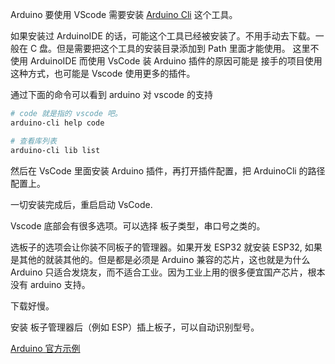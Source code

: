 Arduino 要使用 VScode 需要安装  [Arduino Cli](https://arduino.github.io/arduino-cli/) 这个工具。

如果安装过 ArduinoIDE 的话，可能这个工具已经被安装了。不用手动去下载。一般在 C 盘。但是需要把这个工具的安装目录添加到 Path 里面才能使用。
这里不使用 ArduinoIDE 而使用 VsCode 装 Arduino 插件的原因可能是 接手的项目使用这种方式，也可能是 Vscode 使用更多的插件。

通过下面的命令可以看到 arduino 对 vscode 的支持

```bash
# code 就是指的 vscode 吧。
arduino-cli help code

# 查看库列表
arduino-cli lib list
```

然后在 VsCode 里面安装 Arduino 插件，再打开插件配置，把 ArduinoCli 的路径配置上。


一切安装完成后，重启启动 VsCode.

Vscode 底部会有很多选项。可以选择 板子类型，串口号之类的。

选板子的选项会让你装不同板子的管理器。如果开发 ESP32 就安装 ESP32, 如果是其他的就装其他的。但是都是必须是 Arduino 兼容的芯片，这也就是为什么 Arduino 只适合发烧友，而不适合工业。因为工业上用的很多便宜国产芯片，根本没有 arduino 支持。


下载好慢。

安装 板子管理器后（例如 ESP）插上板子，可以自动识别型号。

[Arduino 官方示例](https://github.com/arduino/arduino-examples)
